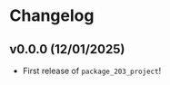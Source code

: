 # Changelog

<!--next-version-placeholder-->

## v0.0.0 (12/01/2025)

- First release of `package_203_project`!